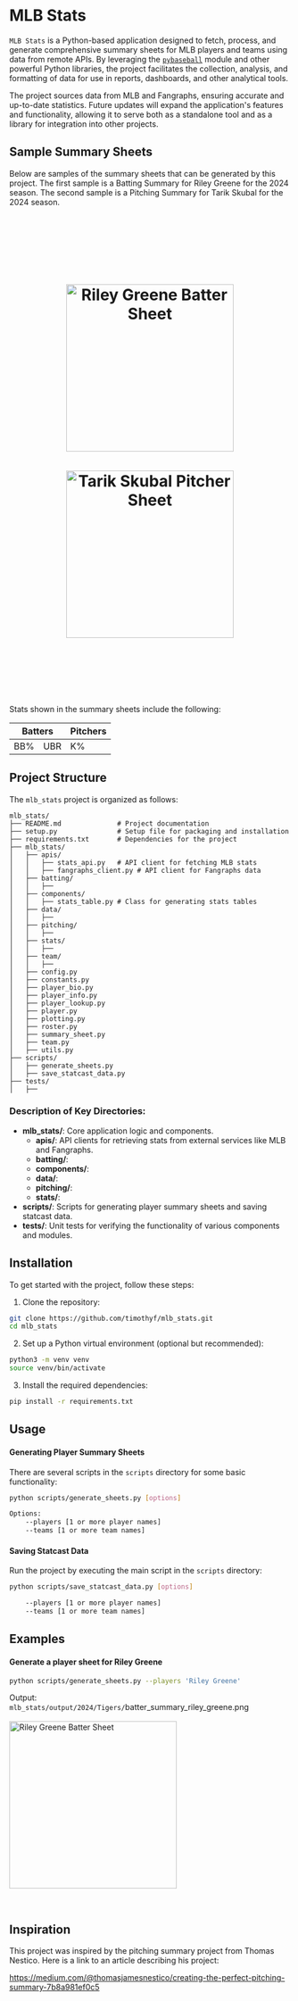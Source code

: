 

# MLB Stats

`MLB Stats` is a Python-based application designed to fetch, process, and generate comprehensive summary sheets for MLB players and teams using data from remote APIs. By leveraging the [`pybaseball`](https://github.com/jldbc/pybaseball) module and other powerful Python libraries, the project facilitates the collection, analysis, and formatting of data for use in reports, dashboards, and other analytical tools.

The project sources data from MLB and Fangraphs, ensuring accurate and up-to-date statistics. Future updates will expand the application's features and functionality, allowing it to serve both as a standalone tool and as a library for integration into other projects.


## Sample Summary Sheets
Below are samples of the summary sheets that can be generated by this project. The first sample is a Batting Summary for Riley Greene for the 2024 season. The second sample is a Pitching Summary for Tarik Skubal for the 2024 season.

<div id="user-content-toc">
  <summary>
<h1 align="center" style="padding:100px">
<img src="docs/images/batter_summary_riley_greene.png?sanitize=true" alt="Riley Greene Batter Sheet" width="300" />
&nbsp;&nbsp;&nbsp;&nbsp;&nbsp;&nbsp;&nbsp;&nbsp;&nbsp;&nbsp;&nbsp;&nbsp;&nbsp;&nbsp;&nbsp;&nbsp;
<img src="docs/images/pitcher_summary_tarik_skubal.png?sanitize=true" alt="Tarik Skubal Pitcher Sheet" width="300"/>
</h1>
  </summary>

Stats shown in the summary sheets include the following:
<table>
<thead>
  <th colspan=2>Batters</th>
  <th>Pitchers</th>
</thead>
<tr>
  <td>BB%</td>
  <td>UBR</td>
  <td>K%</td>
</tr>
  
</table>


</div>

## Project Structure

The `mlb_stats` project is organized as follows:

```
mlb_stats/
├── README.md              # Project documentation
├── setup.py               # Setup file for packaging and installation
├── requirements.txt       # Dependencies for the project
├── mlb_stats/
│   ├── apis/
│   │   ├── stats_api.py   # API client for fetching MLB stats
│   │   ├── fangraphs_client.py # API client for Fangraphs data
│   ├── batting/
│   │   ├── 
│   ├── components/
│   │   ├── stats_table.py # Class for generating stats tables
│   ├── data/
│   │   ├── 
│   ├── pitching/
│   │   ├── 
│   ├── stats/
│   │   ├── 
│   ├── team/
│   │   ├── 
│   ├── config.py
│   ├── constants.py
│   ├── player_bio.py
│   ├── player_info.py
│   ├── player_lookup.py
│   ├── player.py
│   ├── plotting.py
│   ├── roster.py
│   ├── summary_sheet.py
│   ├── team.py
│   ├── utils.py
├── scripts/
│   ├── generate_sheets.py
│   ├── save_statcast_data.py
├── tests/
│   ├── 

```

### Description of Key Directories:
- **mlb_stats/**: Core application logic and components.
  - **apis/**: API clients for retrieving stats from external services like MLB and Fangraphs.
  - **batting/**: 
  - **components/**: 
  - **data/**: 
  - **pitching/**: 
  - **stats/**: 
- **scripts/**: Scripts for generating player summary sheets and saving statcast data.
- **tests/**: Unit tests for verifying the functionality of various components and modules.  
  

## Installation


To get started with the project, follow these steps:

1. Clone the repository:

```bash
git clone https://github.com/timothyf/mlb_stats.git
cd mlb_stats
```

2. Set up a Python virtual environment (optional but recommended):
```bash
python3 -m venv venv
source venv/bin/activate
```

3. Install the required dependencies:

```bash
pip install -r requirements.txt
```

## Usage

#### Generating Player Summary Sheets
There are several scripts in the `scripts` directory for some basic functionality:
```bash
python scripts/generate_sheets.py [options]

Options:
    --players [1 or more player names]
    --teams [1 or more team names]
```

#### Saving Statcast Data
Run the project by executing the main script in the `scripts` directory:
```bash
python scripts/save_statcast_data.py [options]

    --players [1 or more player names]
    --teams [1 or more team names]
```

## Examples
#### Generate a player sheet for Riley Greene
```bash
python scripts/generate_sheets.py --players 'Riley Greene'
```
Output:<br/>
`mlb_stats/output/2024/Tigers/`batter_summary_riley_greene.png<br/><br/>
<img src="docs/images/batter_summary_riley_greene.png?sanitize=true" alt="Riley Greene Batter Sheet" width="300" />

<br/>

## Inspiration

This project was inspired by the pitching summary project from Thomas Nestico. Here is a link to an article describing his project:

https://medium.com/@thomasjamesnestico/creating-the-perfect-pitching-summary-7b8a981ef0c5
